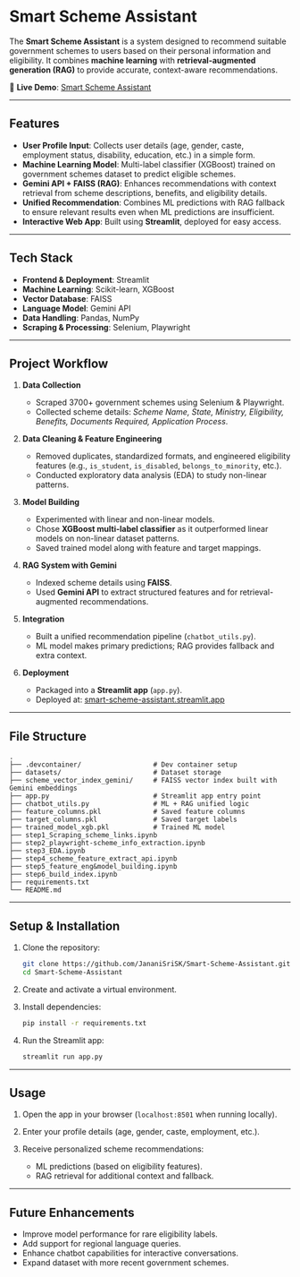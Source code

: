 # Smart Scheme Assistant

The **Smart Scheme Assistant** is a system designed to recommend suitable government schemes to users based on their personal information and eligibility. It combines **machine learning** with **retrieval-augmented generation (RAG)** to provide accurate, context-aware recommendations.

🔗 **Live Demo**: [Smart Scheme Assistant](https://smart-scheme-assistant.streamlit.app/)

---

## Features

* **User Profile Input**: Collects user details (age, gender, caste, employment status, disability, education, etc.) in a simple form.
* **Machine Learning Model**: Multi-label classifier (XGBoost) trained on government schemes dataset to predict eligible schemes.
* **Gemini API + FAISS (RAG)**: Enhances recommendations with context retrieval from scheme descriptions, benefits, and eligibility details.
* **Unified Recommendation**: Combines ML predictions with RAG fallback to ensure relevant results even when ML predictions are insufficient.
* **Interactive Web App**: Built using **Streamlit**, deployed for easy access.

---

## Tech Stack

* **Frontend & Deployment**: Streamlit
* **Machine Learning**: Scikit-learn, XGBoost
* **Vector Database**: FAISS
* **Language Model**: Gemini API
* **Data Handling**: Pandas, NumPy
* **Scraping & Processing**: Selenium, Playwright

---

## Project Workflow

1. **Data Collection**

   * Scraped 3700+ government schemes using Selenium & Playwright.
   * Collected scheme details: *Scheme Name, State, Ministry, Eligibility, Benefits, Documents Required, Application Process*.

2. **Data Cleaning & Feature Engineering**

   * Removed duplicates, standardized formats, and engineered eligibility features (e.g., `is_student`, `is_disabled`, `belongs_to_minority`, etc.).
   * Conducted exploratory data analysis (EDA) to study non-linear patterns.

3. **Model Building**

   * Experimented with linear and non-linear models.
   * Chose **XGBoost multi-label classifier** as it outperformed linear models on non-linear dataset patterns.
   * Saved trained model along with feature and target mappings.

4. **RAG System with Gemini**

   * Indexed scheme details using **FAISS**.
   * Used **Gemini API** to extract structured features and for retrieval-augmented recommendations.

5. **Integration**

   * Built a unified recommendation pipeline (`chatbot_utils.py`).
   * ML model makes primary predictions; RAG provides fallback and extra context.

6. **Deployment**

   * Packaged into a **Streamlit app** (`app.py`).
   * Deployed at: [smart-scheme-assistant.streamlit.app](https://smart-scheme-assistant.streamlit.app/)

---

## File Structure

```
.
├── .devcontainer/                  # Dev container setup
├── datasets/                       # Dataset storage
├── scheme_vector_index_gemini/     # FAISS vector index built with Gemini embeddings
├── app.py                          # Streamlit app entry point
├── chatbot_utils.py                # ML + RAG unified logic
├── feature_columns.pkl             # Saved feature columns
├── target_columns.pkl              # Saved target labels
├── trained_model_xgb.pkl           # Trained ML model
├── step1_Scraping_scheme_links.ipynb
├── step2_playwright-scheme_info_extraction.ipynb
├── step3_EDA.ipynb
├── step4_scheme_feature_extract_api.ipynb
├── step5_feature_eng&model_building.ipynb
├── step6_build_index.ipynb
├── requirements.txt
└── README.md
```

---

## Setup & Installation

1. Clone the repository:

   ```bash
   git clone https://github.com/JananiSriSK/Smart-Scheme-Assistant.git
   cd Smart-Scheme-Assistant
   ```
2. Create and activate a virtual environment.
3. Install dependencies:

   ```bash
   pip install -r requirements.txt
   ```
4. Run the Streamlit app:

   ```bash
   streamlit run app.py
   ```

---

## Usage

1. Open the app in your browser (`localhost:8501` when running locally).
2. Enter your profile details (age, gender, caste, employment, etc.).
3. Receive personalized scheme recommendations:

   * ML predictions (based on eligibility features).
   * RAG retrieval for additional context and fallback.

---

## Future Enhancements

* Improve model performance for rare eligibility labels.
* Add support for regional language queries.
* Enhance chatbot capabilities for interactive conversations.
* Expand dataset with more recent government schemes.


